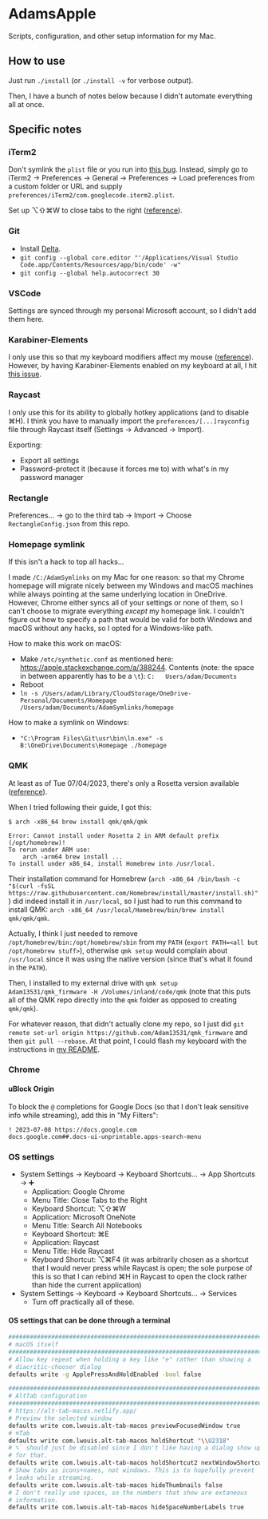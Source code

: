 # AdamsApple

Scripts, configuration, and other setup information for my Mac.

## How to use

Just run `./install` (or `./install -v` for verbose output).

Then, I have a bunch of notes below because I didn't automate everything all at once.

## Specific notes

### iTerm2

Don't symlink the `plist` file or you run into [this bug](https://gitlab.com/gnachman/iterm2/-/issues/10962). Instead, simply go to iTerm2 → Preferences → General → Preferences → Load preferences from a custom folder or URL and supply `preferences/iTerm2/com.googlecode.iterm2.plist`.

Set up ⌥⇧⌘W to close tabs to the right ([reference](https://iterm2.com/python-api/examples/close_to_the_right.html)).

### Git

- Install [Delta](https://github.com/dandavison/delta).
- `git config --global core.editor "'/Applications/Visual Studio Code.app/Contents/Resources/app/bin/code' -w"`
- `git config --global help.autocorrect 30`

### VSCode

Settings are synced through my personal Microsoft account, so I didn't add them here.

### Karabiner-Elements

I only use this so that my keyboard modifiers affect my mouse ([reference](https://superuser.com/a/1031484)). However, by having Karabiner-Elements enabled on my keyboard at all, I hit [this issue](https://github.com/pqrs-org/Karabiner-Elements/issues/3545).

### Raycast

I only use this for its ability to globally hotkey applications (and to disable ⌘H). I think you have to manually import the `preferences/[...]rayconfig` file through Raycast itself (Settings → Advanced → Import).

Exporting:

- Export all settings
- Password-protect it (because it forces me to) with what's in my password manager

### Rectangle

Preferences... → go to the third tab → Import → Choose `RectangleConfig.json` from this repo.

### Homepage symlink

If this isn't a hack to top all hacks...

I made `/C:/AdamSymlinks` on my Mac for one reason: so that my Chrome homepage will migrate nicely between my Windows and macOS machines while always pointing at the same underlying location in OneDrive. However, Chrome either syncs all of your settings or none of them, so I can't choose to migrate everything *except* my homepage link. I couldn't figure out how to specify a path that would be valid for both Windows and macOS without any hacks, so I opted for a Windows-like path.

How to make this work on macOS:

- Make `/etc/synthetic.conf` as mentioned here: https://apple.stackexchange.com/a/388244. Contents (note: the space in between apparently has to be a `\t`):
  `C:	Users/adam/Documents`
- Reboot
- `ln -s /Users/adam/Library/CloudStorage/OneDrive-Personal/Documents/Homepage /Users/adam/Documents/AdamSymlinks/homepage`

How to make a symlink on Windows:

- `"C:\Program Files\Git\usr\bin\ln.exe" -s B:\OneDrive\Documents\Homepage ./homepage`

### QMK

At least as of Tue 07/04/2023, there's only a Rosetta version available ([reference](https://docs.qmk.fm/#/newbs_getting_started)).

When I tried following their guide, I got this:

```
$ arch -x86_64 brew install qmk/qmk/qmk

Error: Cannot install under Rosetta 2 in ARM default prefix (/opt/homebrew)!
To rerun under ARM use:
    arch -arm64 brew install ...
To install under x86_64, install Homebrew into /usr/local.
```

Their installation command for Homebrew (`arch -x86_64 /bin/bash -c "$(curl -fsSL https://raw.githubusercontent.com/Homebrew/install/master/install.sh)"`) did indeed install it in `/usr/local`, so I just had to run this command to install QMK: `arch -x86_64 /usr/local/Homebrew/bin/brew install qmk/qmk/qmk`.

Actually, I think I just needed to remove `/opt/homebrew/bin:/opt/homebrew/sbin` from my `PATH` (`export PATH=<all but /opt/homebrew stuff>`), otherwise `qmk setup` would complain about `/usr/local` since it was using the native version (since that's what it found in the `PATH`).

Then, I installed to my external drive with `qmk setup Adam13531/qmk_firmware -H /Volumes/inland/code/qmk` (note that this puts all of the QMK repo directly into the `qmk` folder as opposed to creating `qmk/qmk`).

For whatever reason, that didn't actually clone my repo, so I just did `git remote set-url origin https://github.com/Adam13531/qmk_firmware` and then `git pull --rebase`. At that point, I could flash my keyboard with the instructions in [my README](https://github.com/Adam13531/qmk_firmware).

### Chrome

#### uBlock Origin

To block the `@` completions for Google Docs (so that I don't leak sensitive info while streaming), add this in "My Filters":

```
! 2023-07-08 https://docs.google.com
docs.google.com##.docs-ui-unprintable.apps-search-menu
```

### OS settings

- System Settings → Keyboard → Keyboard Shortcuts... → App Shortcuts → ➕
  - Application: Google Chrome
  - Menu Title: Close Tabs to the Right
  - Keyboard Shortcut: ⌥⇧⌘W
  - Application: Microsoft OneNote
  - Menu Title: Search All Notebooks
  - Keyboard Shortcut: ⌘E
  - Application: Raycast
  - Menu Title: Hide Raycast
  - Keyboard Shortcut: ⌥⌘F4 (it was arbitrarily chosen as a shortcut that I would never press while Raycast is open; the sole purpose of this is so that I can rebind ⌘H in Raycast to open the clock rather than hide the current application)
- System Settings → Keyboard → Keyboard Shortcuts... → Services
  - Turn off practically all of these.

#### OS settings that can be done through a terminal

```sh
###############################################################################
# macOS itself
###############################################################################
# Allow key repeat when holding a key like "e" rather than showing a
# diacritic-chooser dialog
defaults write -g ApplePressAndHoldEnabled -bool false

###############################################################################
# AltTab configuration
###############################################################################
# https://alt-tab-macos.netlify.app/
# Preview the selected window
defaults write com.lwouis.alt-tab-macos previewFocusedWindow true
# ⌘Tab
defaults write com.lwouis.alt-tab-macos holdShortcut "\\U2318"
# ⌥` should just be disabled since I don't like having a dialog show up
# for that.
defaults write com.lwouis.alt-tab-macos holdShortcut2 nextWindowShortcut2 ""
# Show tabs as icons+names, not windows. This is to hopefully prevent
# leaks while streaming.
defaults write com.lwouis.alt-tab-macos hideThumbnails false
# I don't really use spaces, so the numbers that show are extaneous
# information.
defaults write com.lwouis.alt-tab-macos hideSpaceNumberLabels true
```
